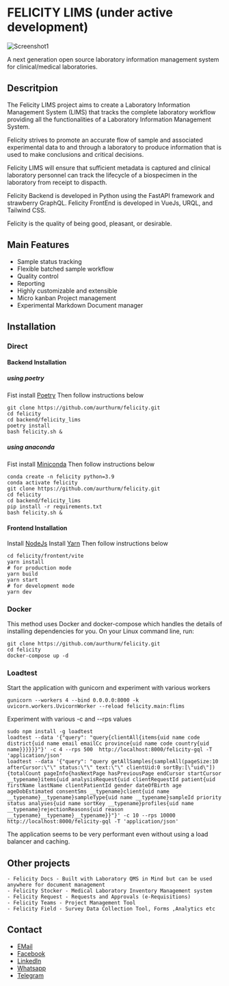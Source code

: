 # FELICITY LIMS (under active development)

![Screenshot1](https://user-images.githubusercontent.com/17094364/137630249-b84e5b1c-f525-4b0a-8d1e-1e2820910a5f.png)

A next generation open source laboratory information management system for clinical/medical laboratories.

## Descritpion
The Felicity LIMS project aims to create a Laboratory Information Management System (LIMS) that tracks the complete laboratory workflow providing all the functionalities of a Laboratory Information Management System. 

Felicity strives to promote an accurate flow of sample and associated experimental data to and through a laboratory to produce information that is used to make conclusions and critical decisions.

Felicity LIMS will ensure that sufficient metadata is captured and clinical laboratory personnel can track the lifecycle of a biospecimen in the laboratory from receipt to dispacth.

Felicity Backend is developed in Python using the FastAPI framework and strawberry GraphQL.
Felicity FrontEnd is developed in VueJs, URQL, and Tailwind CSS.

Felicity is the quality of being good, pleasant, or desirable.

## Main Features
 - Sample status tracking
 - Flexible batched sample workflow
 - Quality control
 - Reporting
 - Highly customizable and extensible
 - Micro kanban Project management
 - Experimental Markdown Document manager

## Installation

### Direct
#### Backend Installation 
##### using poetry
Fist install [Poetry](https://python-poetry.org/docs/#installation)
Then follow instructions below
```shell
git clone https://github.com/aurthurm/felicity.git
cd felicity
cd backend/felicity_lims
poetry install
bash felicity.sh &
````

##### using anaconda
Fist install [Miniconda](https://docs.conda.io/en/latest/miniconda.html)
Then follow instructions below
```shell
conda create -n felicity python=3.9
conda activate felicity
git clone https://github.com/aurthurm/felicity.git
cd felicity
cd backend/felicity_lims
pip install -r requirements.txt
bash felicity.sh &
````

#### Frontend Installation 
Install [NodeJs](https://github.com/nodesource/distributions/blob/master/README.md#installation-instructions)
Install [Yarn](https://yarnpkg.com/getting-started/install)
Then follow instructions below
```shell
cd felicity/frontent/vite
yarn install
# for production mode
yarn build
yarn start
# for development mode
yarn dev
````

### Docker
This method uses Docker and docker-compose which handles the details of installing dependencies for you. On your Linux command line, run:
```shell
git clone https://github.com/aurthurm/felicity.git
cd felicity
docker-compose up -d
```

### Loadtest
Start the application with gunicorn and experiment with various workers 
```shell
gunicorn --workers 4 --bind 0.0.0.0:8000 -k uvicorn.workers.UvicornWorker --reload felicity.main:flims
```
Experiment with various -c and --rps values
```shell
sudo npm install -g loadtest
loadtest --data '{"query": "query{clientAll{items{uid name code district{uid name email emailCc province{uid name code country{uid name}}}}}}"}' -c 4 --rps 500  http://localhost:8000/felicity-gql -T 'application/json'
loadtest --data '{"query": "query getAllSamples{sampleAll(pageSize:10 afterCursor:\"\" status:\"\" text:\"\" clientUid:0 sortBy:[\"uid\"]){totalCount pageInfo{hasNextPage hasPreviousPage endCursor startCursor __typename}items{uid analysisRequest{uid clientRequestId patient{uid firstName lastName clientPatientId gender dateOfBirth age ageDobEstimated consentSms __typename}client{uid name __typename}__typename}sampleType{uid name __typename}sampleId priority status analyses{uid name sortKey __typename}profiles{uid name __typename}rejectionReasons{uid reason __typename}__typename}__typename}}"}' -c 10 --rps 10000  http://localhost:8000/felicity-gql -T 'application/json'
```
The application seems to be very performant even without using a load balancer and caching.

## Other projects 
    - Felicity Docs - Built with Laboratory QMS in Mind but can be used anywhere for document management
    - Felicity Stocker - Medical Laboratory Inventory Management system
    - Felicity Request - Requests and Approvals (e-Requisitions)
    - Felicity Teams - Project Management Tool
    - Felicity Field - Survey Data Collection Tool, Forms ,Analytics etc
## Contact
 - [EMail](mailto:aurthurmusendame@gmail.com?subject=[GitHub]%20Felicity%20Lims%20Enquiry)
 - [Facebook](https://www.fb.me/aurthur.musendame)
 - [LinkedIn](https://www.linkedin.com/in/aurthurmusendame)
 - [Whatsapp](https://api.WhatsApp.com/send?phone=263776406399)
 - [Telegram](https://www.t.me/aurthurm)
